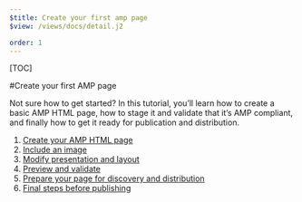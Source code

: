 ```yaml
---
$title: Create your first amp page
$view: /views/docs/detail.j2

order: 1
---
```


[TOC]

#Create your first AMP page

Not sure how to get started? In this tutorial, you’ll learn how to create a basic AMP HTML page, how to stage it and validate that it’s AMP compliant, and finally how to get it ready for publication and distribution.

1. [Create your AMP HTML page]()
2. [Include an image]()
3. [Modify presentation and layout]()
4. [Preview and validate]()
5. [Prepare your page for discovery and distribution]()
6. [Final steps before publishing]()
